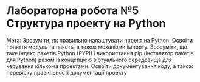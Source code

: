 # Лабораторна робота №5 Структура проекту на Python
Мета: Зрозуміти, як правильно налаштувати проект на Python. Освоїти поняття модуль та пакеть, а
також механізми імпорту. Зрозуміти, що таке індекс пакетів Python (PYPI) і використання pip
(інсталятор пакетів для Python) разом із концепцією віртуального середовища для керування
кількома проектами. Освоїти документування коду, а також перевірку правильності
документації проекту
